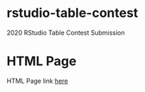 # rstudio-table-contest
2020 RStudio Table Contest Submission

# HTML Page
HTML Page link [here](https://parmsam.github.io/rstudio-table-contest/Sam-s-Rstudio-Table-Contest-Submission.html)
